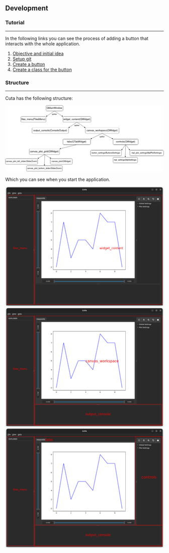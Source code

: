 ## Development

### Tutorial
---

In the following links you can see the process of adding a button that interacts with the whole application.

1. [Objective and initial idea](./Tutorial_1_Objetive_Idea.md)
2. [Setup git](./Tutorial_2_Setup.md)
3. [Create a button](./Tutorial_3_Create_a_button.md)
3. [Create a class for the button](./Tutorial_4_Create_a_class.md)

### Structure
---
Cuta has the following structure:

![diagram](./images/Diagram.png)

Which you can see when you start the application.

![diagram](./images/Screenshot-1.png)
![diagram](./images/Screenshot-3.png)
![diagram](./images/Screenshot-2.png)
